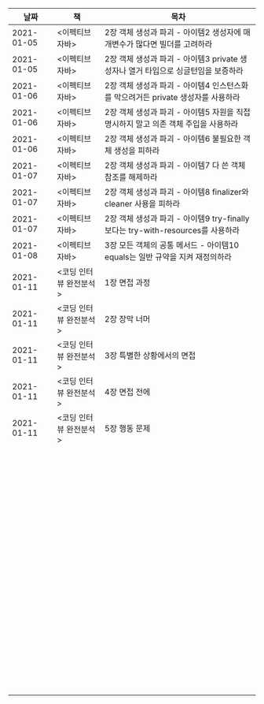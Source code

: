 | 날짜       | 책                     | 목차                                                         |
| ---------- | ---------------------- | ------------------------------------------------------------ |
| 2021-01-05 | <이펙티브 자바>        | 2장 객체 생성과 파괴 - 아이템2 생성자에 매개변수가 많다면 빌더를 고려하라 |
| 2021-01-05 | <이펙티브 자바>        | 2장 객체 생성과 파괴 - 아이템3 private 생성자나 열거 타입으로 싱글턴임을 보증하라 |
| 2021-01-06 | <이펙티브 자바>        | 2장 객체 생성과 파괴 - 아이템4 인스턴스화를 막으려거든 private 생성자를 사용하라 |
| 2021-01-06 | <이펙티브 자바>        | 2장 객체 생성과 파괴 - 아이템5 자원을 직접 명시하지 말고 의존 객체 주입을 사용하라 |
| 2021-01-06 | <이펙티브 자바>        | 2장 객체 생성과 파괴 - 아이템6 불필요한 객체 생성을 피하라   |
| 2021-01-07 | <이펙티브 자바>        | 2장 객체 생성과 파괴 - 아이템7 다 쓴 객체 참조를 해제하라    |
| 2021-01-07 | <이펙티브 자바>        | 2장 객체 생성과 파괴 - 아이템8 finalizer와 cleaner 사용을 피하라 |
| 2021-01-07 | <이펙티브 자바>        | 2장 객체 생성과 파괴 - 아이템9 try-finally보다는 try-with-resources를 사용하라 |
| 2021-01-08 | <이펙티브 자바>        | 3장 모든 객체의 공통 메서드 - 아이템10 equals는 일반 규약을 지켜 재정의하라 |
| 2021-01-11 | <코딩 인터뷰 완전분석> | 1장 면접 과정                                                |
| 2021-01-11 | <코딩 인터뷰 완전분석> | 2장 장막 너머                                                |
| 2021-01-11 | <코딩 인터뷰 완전분석> | 3장 특별한 상황에서의 면접                                   |
| 2021-01-11 | <코딩 인터뷰 완전분석> | 4장 면접 전에                                                |
| 2021-01-11 | <코딩 인터뷰 완전분석> | 5장 행동 문제                                                |
|            |                        |                                                              |
|            |                        |                                                              |
|            |                        |                                                              |
|            |                        |                                                              |
|            |                        |                                                              |
|            |                        |                                                              |
|            |                        |                                                              |
|            |                        |                                                              |
|            |                        |                                                              |
|            |                        |                                                              |
|            |                        |                                                              |
|            |                        |                                                              |
|            |                        |                                                              |
|            |                        |                                                              |
|            |                        |                                                              |
|            |                        |                                                              |
|            |                        |                                                              |
|            |                        |                                                              |
|            |                        |                                                              |
|            |                        |                                                              |
|            |                        |                                                              |
|            |                        |                                                              |
|            |                        |                                                              |
|            |                        |                                                              |
|            |                        |                                                              |
|            |                        |                                                              |
|            |                        |                                                              |
|            |                        |                                                              |
|            |                        |                                                              |
|            |                        |                                                              |
|            |                        |                                                              |
|            |                        |                                                              |
|            |                        |                                                              |
|            |                        |                                                              |
|            |                        |                                                              |
|            |                        |                                                              |
|            |                        |                                                              |
|            |                        |                                                              |
|            |                        |                                                              |
|            |                        |                                                              |
|            |                        |                                                              |
|            |                        |                                                              |
|            |                        |                                                              |
|            |                        |                                                              |
|            |                        |                                                              |
|            |                        |                                                              |
|            |                        |                                                              |
|            |                        |                                                              |
|            |                        |                                                              |
|            |                        |                                                              |
|            |                        |                                                              |
|            |                        |                                                              |
|            |                        |                                                              |
|            |                        |                                                              |
|            |                        |                                                              |
|            |                        |                                                              |
|            |                        |                                                              |
|            |                        |                                                              |
|            |                        |                                                              |
|            |                        |                                                              |
|            |                        |                                                              |
|            |                        |                                                              |
|            |                        |                                                              |
|            |                        |                                                              |
|            |                        |                                                              |
|            |                        |                                                              |
|            |                        |                                                              |
|            |                        |                                                              |
|            |                        |                                                              |
|            |                        |                                                              |
|            |                        |                                                              |
|            |                        |                                                              |
|            |                        |                                                              |
|            |                        |                                                              |
|            |                        |                                                              |
|            |                        |                                                              |
|            |                        |                                                              |
|            |                        |                                                              |
|            |                        |                                                              |
|            |                        |                                                              |
|            |                        |                                                              |
|            |                        |                                                              |
|            |                        |                                                              |
|            |                        |                                                              |

